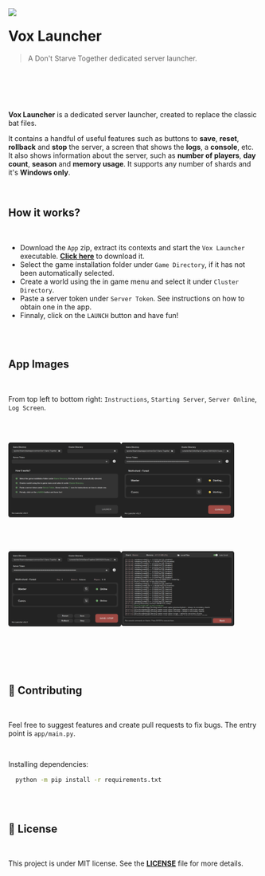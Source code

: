 [download]: https://github.com/diogo-webber/vox-launcher/releases/latest/download/VoxLauncher.zip

<img src="/app/assets/icon.ico" align="left" width="185px"/>

# Vox Launcher

> A Don't Starve Together dedicated server launcher.

<br><br><br><br>

**Vox Launcher** is a dedicated server launcher, created to replace the classic bat files. 

It contains a handful of useful features such as buttons to **save**, **reset**, **rollback** and **stop** the server, a screen that shows the **logs**, a **console**, etc.
It also shows information about the server, such as **number of players**, **day count**, **season** and **memory usage**. It supports any number of shards and it's **Windows only**.

<br>

## How it works?

<br>

- Download the `App` zip, extract its contexts and start the `Vox Launcher` executable. [**Click here**][download] to download it.
- Select the game installation folder under `Game Directory`, if it has not been automatically selected.
- Create a world using the in game menu and select it under `Cluster Directory`.
- Paste a server token under `Server Token`. See instructions on how to obtain one in the app.
- Finnaly, click on the `LAUNCH` button and have fun!

<br><br>

## App Images

<br>

From top left to bottom right: `Instructions`, `Starting Server`, `Server Online`, `Log Screen`.

<br><br>

<img align="left" src="/github_assets/offline.png" width=45%/>
<img align="left" src="/github_assets/starting.png" width=45%/>

<br><br><br><br><br><br><br><br><br><br><br><br>

<img align="left" src="/github_assets/online.png" width=45%/>
<img align="left" src="/github_assets/logscreen.png" width=45%/>

<br><br><br><br><br><br><br><br><br><br><br><br><br><br>

## 📌 Contributing

<br>

Feel free to suggest features and create pull requests to fix bugs. The entry point is `app/main.py`.

<br>

Installing dependencies:
```sh
  python -m pip install -r requirements.txt
```

<br><br>

## 📜 License

<br>

This project is under MIT license. See the [**LICENSE**](LICENSE) file for more details.
